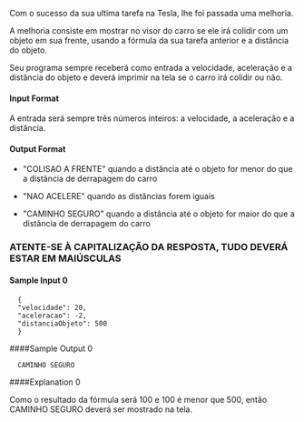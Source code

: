 Com o sucesso da sua ultima tarefa na Tesla, lhe foi passada uma melhoria.

A melhoria consiste em mostrar no visor do carro se ele irá colidir com um objeto em sua frente, usando a fórmula da sua tarefa anterior e a distância do objeto.

Seu programa sempre receberá como entrada a velocidade, aceleração e a distância do objeto e deverá imprimir na tela se o carro irá colidir ou não.

#### Input Format

A entrada será sempre três números inteiros: a velocidade, a aceleração e a distância.

#### Output Format

-   "COLISAO A FRENTE" quando a distância até o objeto for menor do que a distância de derrapagem do carro

-   "NAO ACELERE" quando as distâncias forem iguais

-   "CAMINHO SEGURO" quando a distância até o objeto for maior do que a distância de derrapagem do carro

### ATENTE-SE À CAPITALIZAÇÃO DA RESPOSTA, TUDO DEVERÁ ESTAR EM MAIÚSCULAS

#### Sample Input 0

      {
      "velocidade": 20,
      "aceleracao": -2,
      "distanciaObjeto": 500
      }

####Sample Output 0

      CAMINHO SEGURO

####Explanation 0

Como o resultado da fórmula será 100 e 100 é menor que 500, então CAMINHO SEGURO deverá ser mostrado na tela.
